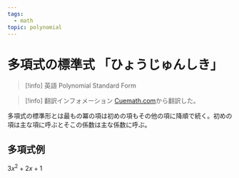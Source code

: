 ```yaml
---
tags:
  - math
topic: polynomial
---
```


# 多項式の標準式 「ひょうじゅんしき」

> [!info] 英語
> Polynomial Standard Form

> [!info] 翻訳インフォメーション
> [Cuemath.com](https://www.cuemath.com/algebra/standard-form-polynomial/)から翻訳した。

多項式の標準形とは最もの冪の項は初めの項もその他の項に降順で続く。初めの項は主な項に呼ぶとそこの係数は主な係数に呼ぶ。

## 多項式例

$3x^2+2x+1$
